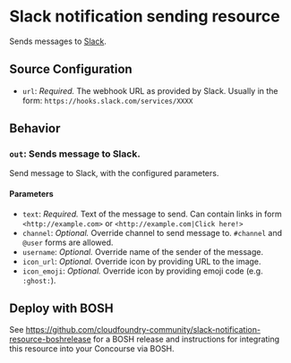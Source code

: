 # Slack notification sending resource 

Sends messages to [Slack](https://slack.com).

## Source Configuration

* `url`: *Required.* The webhook URL as provided by Slack. Usually in the form: `https://hooks.slack.com/services/XXXX`

## Behavior

### `out`: Sends message to Slack. 

Send message to Slack, with the configured parameters.

#### Parameters

* `text`: *Required.* Text of the message to send. Can contain links in form `<http://example.com>` or `<http://example.com|Click here!>`
* `channel`: *Optional.* Override channel to send message to. `#channel` and `@user` forms are allowed.
* `username`: *Optional.* Override name of the sender of the message.
* `icon_url`: *Optional.* Override icon by providing URL to the image.
* `icon_emoji`: *Optional.* Override icon by providing emoji code (e.g. `:ghost:`).

## Deploy with BOSH

See https://github.com/cloudfoundry-community/slack-notification-resource-boshrelease for a BOSH release and instructions for integrating this resource into your Concourse via BOSH.
